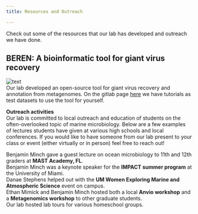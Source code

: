```yaml
---
title: Resources and Outreach

---
```


<!--more-->

Check out some of the resources that our lab has developed and outreach we have done.
<br>

<b>BEREN: A bioinformatic tool for giant virus recovery</b>
----
![text](beren_page.png)
<br>
Our lab developed an open-source tool for giant virus recovery and annotation from metagenomes. On the gitlab page [here](https://gitlab.com/benminch1/BEREN) we have tutorials as test datasets to use the tool for yourself.
<br>

**Outreach activities**
<br>
Our lab is committed to local outreach and education of students on the often-overlooked topic of marine microbiology. Below are a few examples of lectures students have given at various high schools and local conferences. If you would like to have someone from our lab present to your class or event (either virtually or in person) feel free to reach out!
<br>

Benjamin Minch gave a guest lecture on ocean microbiology to 11th and 12th graders at **MAST Academy, FL**.
<br>
Benjamin Minch was a keynote speaker for the **IMPACT summer program** at the University of Miami.
<br>
Danae Stephens helped out with the **UM Women Exploring Marine and Atmospheric Science** event on campus.
<br>
Ethan Mimick and Benjamin Minch hosted both a local **Anvio workshop** and a **Metagenomics workshop** to other graduate students.
<br>
Our lab hosted lab tours for various homeschool groups.
<br>
